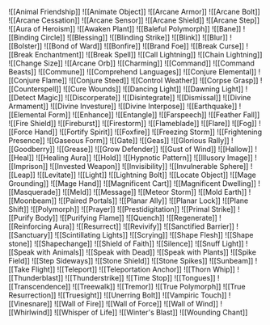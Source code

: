 ![[Animal Friendship]]
![[Animate Object]]
![[Arcane Armor]]
![[Arcane Bolt]]
![[Arcane Cessation]]
![[Arcane Sensor]]
![[Arcane Shield]]
![[Arcane Step]]
![[Aura of Heroism]]
![[Awaken Plant]]
![[Baleful Polymorph]]
![[Bane]]
![[Binding Circle]]
![[Blessing]]
![[Blinding Strike]]
![[Blink]]
![[Blur]]
![[Bolster]]
![[Bond of Ward]]
![[Bonfire]]
![[Brand Foe]]
![[Break Curse]]
![[Break Enchantment]]
![[Break Spell]]
![[Call Lightning]]
![[Chain Lightning]]
![[Change Size]]
![[Arcane Orb]]
![[Charming]]
![[Command]]
![[Command Beasts]]
![[Commune]]
![[Comprehend Languages]]
![[Conjure Elemental]]
![[Conjure Flame]]
![[Conjure Steed]]
![[Control Weather]]
![[Corpse Grasp]]
![[Counterspell]]
![[Cure Wounds]]
![[Dancing Light]]
![[Dawning Light]]
![[Detect Magic]]
![[Discorperate]]
![[Disintegrate]]
![[Dismissal]]
![[Divine Armament]]
![[Divine Investure]]
![[Divine Interpose]]
![[Earthquake]]
![[Elemental Form]]
![[Enhance]]
![[Entangle]]
![[Farspeech]]
![[Feather Fall]]
![[Fire Shield]]
![[Fireburst]]
![[Firestorm]]
![[Flameblade]]
![[Flare]]
![[Fog]]
![[Force Hand]]
![[Fortify Spirit]]
![[Foxfire]]
![[Freezing Storm]]
![[Frightening Presence]]
![[Gaseous Form]]
![[Gate]]
![[Geas]]
![[Glorious Rally]]
![[Goodberry]]
![[Grease]]
![[Grow Defender]]
![[Gust of Wind]]
![[Hallow]]
![[Heal]]
![[Healing Aura]]
![[Hold]]
![[Hypnotic Pattern]]
![[Illusory Image]]
![[Imprison]]
![[Invested Weapon]]
![[Invisibility]]
![[Invulnerable Sphere]]
![[Leap]]
![[Levitate]]
![[Light]]
![[Lightning Bolt]]
![[Locate Object]]
![[Mage Grounding]]
![[Mage Hand]]
![[Magnificent Cart]]
![[Magnificent Dwelling]]
![[Masquerade]]
![[Meld]]
![[Message]]
![[Meteor Storm]]
![[Mold Earth]]
![[Moonbeam]]
![[Paired Portals]]
![[Planar Ally]]
![[Planar Lock]]
![[Plane Shift]]
![[Polymorph]]
![[Prayer]]
![[Prestidigitation]]
![[Primal Strike]]
![[Purify Body]]
![[Purifying Flame]]
![[Quench]]
![[Regenerate]]
![[Reinforcing Aura]]
![[Resurrect]]
![[Revivify]]
![[Sanctified Barrier]]
![[Sanctuary]]
![[Scintillating Lights]]
![[Scrying]]
![[Shape Flesh]]
![[Shape stone]]
![[Shapechange]]
![[Shield of Faith]]
![[Silence]]
![[Snuff Light]]
![[Speak with Animals]]
![[Speak with Dead]]
![[Speak with Plants]]
![[Spike Field]]
![[Step Sideways]]
![[Stone Shield]]
![[Stone Spikes]]
![[Sunbeam]]
![[Take Flight]]
![[Teleport]]
![[Teleportation Anchor]]
![[Thorn Whip]]
![[Thunderblast]]
![[Thunderstrike]]
![[Time Stop]]
![[Tongues]]
![[Transcendence]]
![[Treewalk]]
![[Tremor]]
![[True Polymorph]]
![[True Resurrection]]
![[Truesight]]
![[Unerring Bolt]]
![[Vampiric Touch]]
![[Vinesnare]]
![[Wall of Fire]]
![[Wall of Force]]
![[Wall of Wind]]
![[Whirlwind]]
![[Whisper of Life]]
![[Winter's Blast]]
![[Wounding Chant]]